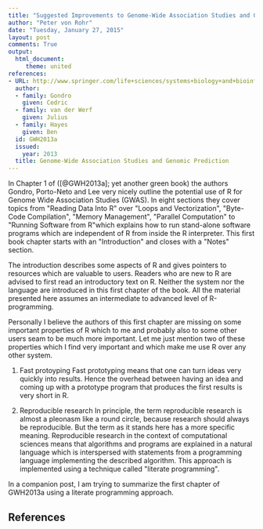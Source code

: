 ```yaml
---
title: "Suggested Improvements to Genome-Wide Association Studies and Genomic Prediction"
author: "Peter von Rohr"
date: "Tuesday, January 27, 2015"
layout: post
comments: True
output: 
  html_document:
     theme: united
references:
- URL: http://www.springer.com/life+sciences/systems+biology+and+bioinformatics/book/978-1-62703-446-3
  author:
  - family: Gondro
    given: Cedric
  - family: van der Werf
    given: Julius
  - family: Hayes
    given: Ben
  id: GWH2013a
  issued:
    year: 2013
  title: Genome-Wide Association Studies and Genomic Prediction
---
```


In Chapter 1 of ([@GWH2013a]; yet another green book) the authors Gondro, Porto-Neto and Lee very nicely outline the potential use of R for Genome Wide Association Studies (GWAS). In eight sections they cover topics from "Reading Data Into R" over "Loops and Vectorization", "Byte-Code Compilation", "Memory Management", "Parallel Computation" to "Running Software from R"which explains how to run stand-alone software programs which are independent of R from inside the R interpreter. This first book chapter starts with an "Introduction" and closes with a "Notes" section.

The introduction describes some aspects of R and gives pointers to resources which are valuable to users. Readers who are new to R are advised to first read an introductory text on R. Neither the system nor the language are introduced in this first chapter of the book. All the material presented here assumes an intermediate to advanced level of R-programming. 

Personally I believe the authors of this first chapter are missing on some important properties of R which to me and probably also to some other users seam to be much more important. Let me just mention two of these properties which I find very important and which make me use R over any other system.

1. Fast protoyping
Fast prototyping means that one can turn ideas very quickly into results. Hence the overhead between having an idea and coming up with a prototype program that produces the first results is very short in R. 

2. Reproducible research
In principle, the term reproducible research is almost a pleonasm like a round circle, because research should always be reproducible. But the term as it stands here has a more specific meaning. Reproducible research in the context of computational sciences means that algorithms and programs are explained in a natural language which is interspersed with statements from a programming language implementing the described algorithm. This approach is implemented using a technique called "literate programming". 

In a companion post, I am trying to summarize the first chapter of GWH2013a using a literate programming approach. 


## References
